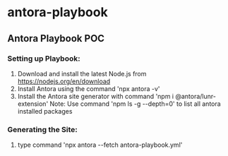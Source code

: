 # antora-playbook
## Antora Playbook POC

### Setting up Playbook: 
1) Download and install the latest Node.js from https://nodejs.org/en/download
2) Install Antora using the command 'npx antora -v'
3) Install the Antora site generator with command 'npm i @antora/lunr-extension'
Note: Use command 'npm ls -g --depth=0' to list all antora installed packages

### Generating the Site:
1) type command 'npx antora --fetch antora-playbook.yml'



